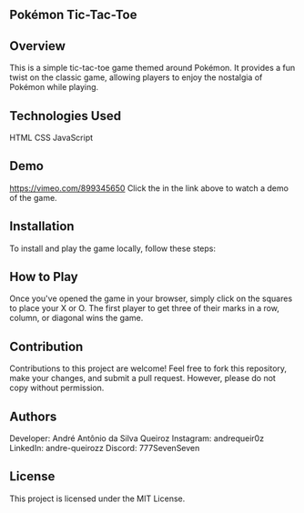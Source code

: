 ## Pokémon Tic-Tac-Toe
## Overview
This is a simple tic-tac-toe game themed around Pokémon. It provides a fun twist on the classic game, allowing players to enjoy the nostalgia of Pokémon while playing.

## Technologies Used
HTML
CSS
JavaScript

## Demo
https://vimeo.com/899345650
Click the in the link above to watch a demo of the game.

## Installation
To install and play the game locally, follow these steps:

## How to Play
Once you've opened the game in your browser, simply click on the squares to place your X or O. The first player to get three of their marks in a row, column, or diagonal wins the game.

## Contribution
Contributions to this project are welcome! Feel free to fork this repository, make your changes, and submit a pull request. However, please do not copy without permission.

## Authors
Developer: André Antônio da Silva Queiroz
Instagram: andrequeir0z
LinkedIn: andre-queirozz
Discord: 777SevenSeven

## License
This project is licensed under the MIT License.
